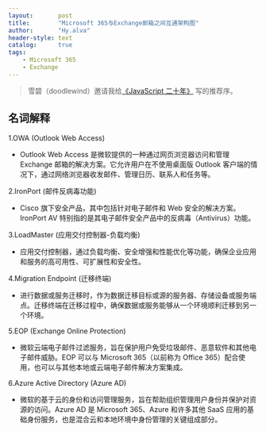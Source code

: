 ```yaml
---
layout:       post
title:        "Microsoft 365与Exchange邮箱之间互通架构图"
author:       "Hy.alva"
header-style: text
catalog:      true
tags:
    - Microsoft 365
    - Exchange
---
```


> 雪碧（doodlewind）邀请我给[《JavaScript 二十年》](https://zhuanlan.zhihu.com/p/373065151) 写的推荐序。

## 名词解释

1.OWA (Outlook Web Access)
*   Outlook Web Access 是微软提供的一种通过网页浏览器访问和管理 Exchange 邮箱的解决方案。它允许用户在不使用桌面版 Outlook 客户端的情况下，通过网络浏览器收发邮件、管理日历、联系人和任务等。

2.IronPort (邮件反病毒功能)
*   Cisco 旗下安全产品，其中包括针对电子邮件和 Web 安全的解决方案。IronPort AV 特别指的是其电子邮件安全产品中的反病毒（Antivirus）功能。

3.LoadMaster (应用交付控制器-负载均衡)
*   应用交付控制器，通过负载均衡、安全增强和性能优化等功能，确保企业应用和服务的高可用性、可扩展性和安全性。

4.Migration Endpoint (迁移终端) 
*   进行数据或服务迁移时，作为数据迁移目标或源的服务器、存储设备或服务端点。迁移终端在迁移过程中，确保数据或服务能够从一个环境顺利迁移到另一个环境。

5.EOP (Exchange Online Protection)
*   微软云端电子邮件过滤服务，旨在保护用户免受垃圾邮件、恶意软件和其他电子邮件威胁。EOP 可以与 Microsoft 365（以前称为 Office 365）配合使用，也可以与其他本地或云端电子邮件解决方案集成。

6.Azure Active Directory (Azure AD) 
*   微软的基于云的身份和访问管理服务，旨在帮助组织管理用户身份并保护对资源的访问。Azure AD 是 Microsoft 365、Azure 和许多其他 SaaS 应用的基础身份服务，也是混合云和本地环境中身份管理的关键组成部分。

